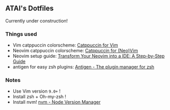 ## ATAI's Dotfiles

Currently under construction!

### Things used
- Vim catppuccin colorscheme: [Catppuccin for Vim](https://github.com/catppuccin/vim)
- Neovim catppuccin colorscheme: [Catppuccin for (Neo)Vim](https://github.com/catppuccin/nvim)
- Neovim setup guide: [Transform Your Neovim into a IDE: A Step-by-Step Guide](https://martinlwx.github.io/en/config-neovim-from-scratch/)
- antigen for easy zsh plugins: [Antigen - The plugin manager for zsh](https://github.com/zsh-users/antigen)

### Notes
- Use Vim version `9.0+` !
- Install zsh + Oh-my-zsh !
- Install nvm! [nvm - Node Version Manager](https://github.com/nvm-sh/nvm#installing-and-updating)
